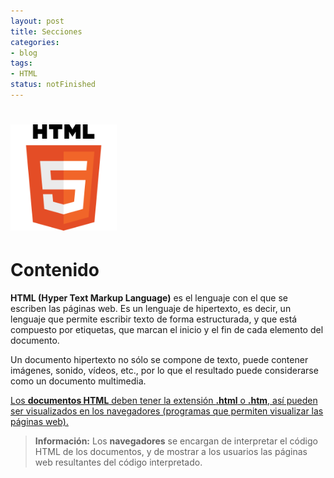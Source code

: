 ```yaml
---
layout: post
title: Secciones
categories:
- blog
tags:
- HTML
status: notFinished
---
```



<!-- Estilo CSS del post-->
<style>
table {
    font-family: arial, sans-serif;
    border-collapse: collapse;
    width: 100%;
}

td {
  vertical-align: baseline;
    border: 1px solid #dddddd;
    text-align: left;
    padding: 8px;
}

th {
    text-align: center;
    width: 50%;
}
tr:nth-child(even) {
    background-color: rgba(238, 238, 238, 0.57);
}

td:first-child {
   font-family: 'Inconsolata', monospace;
}

table h1 {
  font-size: 2em;
  font-weight: normal;
  color: #000;
}

h2 {
  font-size: 1.5em;
  font-weight: normal;
}

h3 {
  font-size: 1.17em;
  font-weight: normal;
}

h4 {
  font-size: 1.00em;
  font-weight: normal;
}

h5 {
  font-size: 0.83em;
  font-weight: normal;
}

h6 {
  font-size: 0.67em;
  font-weight: normal;
}
</style>

<!-- Imagen Markdown -->
# <img src="./../static/HTML5.png" alt="Drawing" style="width: 170px;"/>

<!-- Contenido post -->
# Contenido
**HTML (Hyper Text Markup Language)** es el lenguaje con el que se escriben las páginas web. Es un lenguaje de hipertexto, es decir, un lenguaje que permite escribir texto de forma estructurada, y que está compuesto por etiquetas, que marcan el inicio y el fin de cada elemento del documento.

Un documento hipertexto no sólo se compone de texto, puede contener imágenes, sonido, vídeos, etc., por lo que el resultado puede considerarse como un documento multimedia.

<ins>Los **documentos HTML** deben tener la extensión **.html** o **.htm**, así pueden ser visualizados en los navegadores (programas que permiten visualizar las páginas web).

> **Información:** Los **navegadores** se encargan de interpretar el código HTML de los documentos, y de mostrar a los usuarios las páginas web resultantes del código interpretado.
